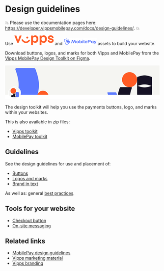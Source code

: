 <!-- START_METADATA
---
title: Design guidelines for Vipps MobilePay
sidebar_label: Overview
sidebar_position: 1
hide_table_of_contents: true
pagination_next: null
pagination_prev: null
---
END_METADATA -->

# Design guidelines

<!-- START_COMMENT -->
💥 Please use the documentation pages here: <https://developer.vippsmobilepay.com/docs/design-guidelines/>. 💥
<!-- END_COMMENT -->

Use ![Vipps](images/vipps/logo.svg) and ![MobilePay](images/mobilepay/MP_logo.png) assets to build your website.

Download buttons, logos, and marks for both Vipps and MobilePay from the [Vipps MobilePay Design Toolkit on Figma](https://www.figma.com/@vippsmobilepay).

[![Vipps MobilePay Design Toolkit on Figma](images/vmp_figma.png)](https://www.figma.com/@vippsmobilepay)

The design toolkit will help you use the payments buttons, logo, and marks within your websites.

This is also available in zip files:

* [Vipps toolkit](/downloads/vipps-design-toolkit.zip)
* [MobilePay toolkit](/downloads/mobilepay-design-toolkit.zip)

## Guidelines

See the design guidelines for use and placement of:

* [Buttons](buttons.md)
* [Logos and marks](logo-and-mark.md)
* [Brand in text](text-guidelines.md)

As well as: general [best practices](best-practices.md).

## Tools for your website

* [Checkout button](vipps-checkout-button.md)
* [On-site messaging](vipps-checkout-on-site-messaging.md)

## Related links

* [MobilePay design guidelines](https://www.mobilepaygroup.com/design#)
* [Vipps marketing material](https://www.vipps.no/markedsmateriell/)
* [Vipps branding](https://brand.vipps.no/)
